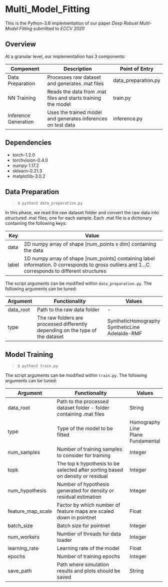 Multi_Model_Fitting
===================

This is the Python-3.6 implementation of our paper *Deep Robust Multi-Model Fitting* submitted to *ECCV 2020*

Overview
--------

At a granular level, our implementation has 3 components:

| Component | Description | Point of Entry |
| --------- | ----------- | -------------- |
| Data Preparation | Processes raw dataset and generates .mat files | data_preparation.py |
| NN Training | Reads the data from .mat files and starts training the model | train.py |
| Inference Generation | Uses the trained model and generates inferences on test data | inference.py |

Dependencies
------------

* torch-1.2.0
* torchvision-0.4.0
* numpy-1.17.2
* sklearn-0.21.3
* matplotlib-3.0.2

Data Preparation
----------------

> `$ python3 data_preparation.py`

In this phase, we read the raw dataset folder and convert the raw data into structured .mat files, one for each sample. 
Each .mat file is a dictionary containing the following keys:

| Key | Value |
| --- | ----- |
| data | 2D numpy array of shape [num_points x dim] containing the data |
| label | 1D numpy array of shape [num_points] containing label information. 0 corresponds to gross outliers and 1...C corresponds to different structures |

The script arguments can be modified within `data_preparation.py`. The following arguments can be tuned:

| Argument | Functionality | Values |
| -------- | ------------- | ------ |
| data_root | Path to the raw data folder | - |
| type | The raw folders are processed differently depending on the type of the dataset | SyntheticHomography<br> SyntheticLine<br> Adelaide-RMF |

Model Training
--------------

> `$ python3 train.py`

The script arguments can be modified within `train.py`. The following arguments can be tuned:

| Argument | Functionality | Values |
| -------- | ------------- | ------ |
| data_root | Path to the processed dataset folder - folder containing .mat files | String |
| type | Type of the model to be fitted | Homography<br> Line<br> Plane<br> Fundamental<br> |
| num_samples | Number of training samples to consider for training | Integer | 
| topk | The top k hypothesis to be selected after sorting based on density or residual | Integer |
| num_hypothesis | Number of hypothesis generated for density or residual estimation | Integer |
| feature_map_scale | Factor by which number of feature maps are scaled down in pointnet | Float |
| batch_size | Batch size for pointnet | Integer |
| num_workers | Number of threads for data loader | Integer |
| learning_rate | Learning rate of the model | Float |
| epochs | Number of training epochs | Integer |
| save_path | Path where simulation results and plots should be saved | String |
